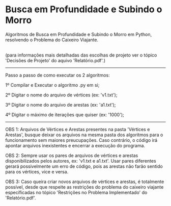 # Busca em Profundidade e Subindo o Morro
Algoritmos de Busca em Profundidade e Subindo o Morro em Python, resolvendo o Problema do Caixeiro Viajante.


\
(para informações mais detalhadas das escolhas de projeto ver
o tópico 'Decisões de Projeto' do aquivo 'Relatório.pdf'.)

-----------------------------------------------------------
Passo a passo de como executar os 2 algoritmos:

1º Compilar e Executar o algoritmo .py em si;

2º Digitar o nome do arquivo de vértices (ex: 'v1.txt');

3º Digitar o nome do arquivo de arestas (ex: 'a1.txt');

4º Digitar o máximo de iterações que quiser (ex: '1000');

-----------------------------------------------------------


OBS 1: Arquivos de Vértices e Arestas presentes na pasta 'Vértices e Arestas',
busque deixar os arquivos na mesma pasta dos algoritmos para o funcionamento
sem maiores preucupações. Caso contrário, o código irá apontar arquivos
inexistentes e encerrar a execução do programa.

OBS 2: Sempre usar os pares de arquivos de vértices e arestas disponibilizados
pelos autores, ex: 'v1.txt e a1.txt'. Usar pares diferentes gerará possivelmente
um erro de código, pois as arestas não farão sentido para os vértices, vice e versa.

OBS 3: Caso queira criar novos arquivos de vértices e arestas, é totalmente possível,
desde que respeite as restrições do problema do caixeiro viajante específicadas no 
tópico 'Restrições no Problema Implementado' do 'Relatório.pdf'.

